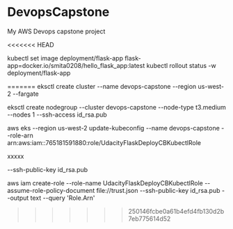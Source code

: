 # DevopsCapstone
My AWS Devops capstone project

<<<<<<< HEAD



kubectl set image deployment/flask-app flask-app=docker.io/smita0208/hello_flask_app:latest
kubectl rollout status -w deployment/flask-app

=======
eksctl create cluster --name devops-capstone --region us-west-2 --fargate

eksctl create nodegroup --cluster devops-capstone --node-type t3.medium --nodes 1 --ssh-access id_rsa.pub

aws eks --region us-west-2 update-kubeconfig --name devops-capstone --role-arn arn:aws:iam::765181591880:role/UdacityFlaskDeployCBKubectlRole

xxxxx

--ssh-public-key id_rsa.pub

aws iam create-role --role-name UdacityFlaskDeployCBKubectlRole --assume-role-policy-document file://trust.json --ssh-public-key id_rsa.pub --output text --query 'Role.Arn'
>>>>>>> 250146fcbe0a61b4efd4fb130d2b7eb775614d52
